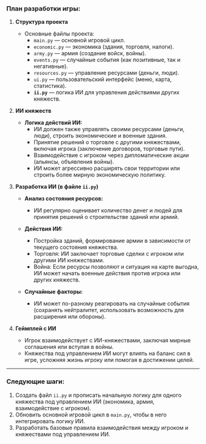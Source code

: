 ### План разработки игры:

1. **Структура проекта**
   - Основные файлы проекта:
     - `main.py` — основной игровой цикл.
     - `economic.py` — экономика (здания, торговля, налоги).
     - `army.py` — армия (создание войск, войны).
     - `events.py` — случайные события (как позитивные, так и негативные).
     - `resources.py` — управление ресурсами (деньги, люди).
     - `ui.py` — пользовательский интерфейс (меню, карта, статистика).
     - **`ii.py`** — логика ИИ для управления действиями других княжеств.
   
2. **ИИ княжеств**
   - **Логика действий ИИ:**
     - ИИ должен также управлять своими ресурсами (деньги, люди), строить экономические и военные здания.
     - Принятие решений о торговле с другими княжествами, включая игрока (заключение договоров, торговые пути).
     - Взаимодействие с игроком через дипломатические акции (альянсы, объявления войны).
     - ИИ может агрессивно расширять свои территории или строить более мирную экономическую политику.
   
3. **Разработка ИИ (в файле `ii.py`)**
   - **Анализ состояния ресурсов:**
     - ИИ регулярно оценивает количество денег и людей для принятия решений о строительстве зданий или армий.
   
   - **Действия ИИ:**
     - Постройка зданий, формирование армии в зависимости от текущего состояния княжества.
     - Торговля: ИИ заключает торговые сделки с игроком или другими ИИ княжествами.
     - Война: Если ресурсы позволяют и ситуация на карте выгодна, ИИ может начать военные действия против игрока или других княжеств.
   
   - **Случайные факторы:**
     - ИИ может по-разному реагировать на случайные события (сохранять нейтралитет, использовать возможность для расширения или обороны).

4. **Геймплей с ИИ**
   - Игрок взаимодействует с ИИ-княжествами, заключая мирные соглашения или вступая в войны.
   - Княжества под управлением ИИ могут влиять на баланс сил в игре, усложняя жизнь игроку или помогая в достижении целей.

---

### Следующие шаги:

1. Создать файл `ii.py` и прописать начальную логику для одного княжества под управлением ИИ (экономика, армия, взаимодействие с игроком).
2. Обновить основной игровой цикл в `main.py`, чтобы в него интегрировать логику ИИ.
3. Разработать базовые правила взаимодействия между игроком и княжествами под управлением ИИ.
